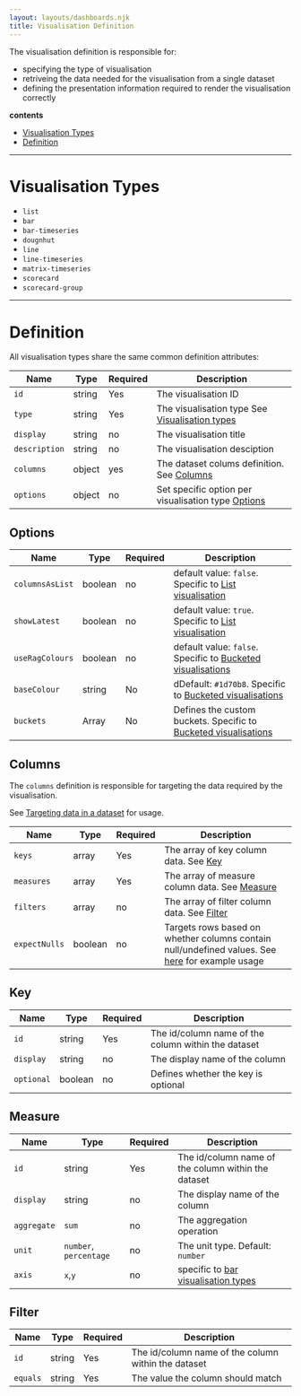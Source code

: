```yaml
---
layout: layouts/dashboards.njk
title: Visualisation Definition
---
```

The visualisation definition is responsible for:

- specifying the type of visualisation
- retriveing the data needed for the visualisation from a single dataset
- defining the presentation information required to render the visualisation correctly

**contents**
- [Visualisation Types](#visualisation-types)
- [Definition](#definition)

<hr class='dpr-docs-hr'/>

# Visualisation Types

- `list`
- `bar`
- `bar-timeseries`
- `dougnhut`
- `line`
- `line-timeseries`
- `matrix-timeseries`
- `scorecard`
- `scorecard-group`

<hr class='dpr-docs-hr'/>

# Definition

All visualisation types share the same common definition attributes:

| Name            | Type    | Required | Description                                                                       |
| ----------------| ------- | -------- | ----------------------------------------------------------------------------------|
| `id`            | string  | Yes      | The visualisation ID                                                              |
| `type`          | string  | Yes      | The visualisation type   See [Visualisation types](#visualisation-types)       |
| `display`       | string  | no       | The visualisation title                                                           |
| `description`   | string  | no       | The visualisation desciption                                                      |
| `columns`       | object  | yes      | The dataset colums definition. See [Columns](#columns)                            |
| `options`       | object  | no       | Set specific option per visualisation type [Options](#options)                            |

## Options

| Name            | Type    | Required | Description                                                                       |
| ----------------| ------- | -------- | ----------------------------------------------------------------------------------|
| `columnsAsList` | boolean | no       | default value: `false`. Specific to  [List visualisation](/dashboards/visualisations/list) |
| `showLatest`    | boolean | no       | default value: `true`. Specific to  [List visualisation](/dashboards/visualisations/list)  |
| `useRagColours` | boolean | no       | default value: `false`. Specific to  [Bucketed visualisations](/dashboards/visualisations/custom-buckets)  |
| `baseColour`    | string  | No       | dDefault: `#1d70b8`. Specific to  [Bucketed visualisations](/dashboards/visualisations/custom-buckets)            |
| `buckets`       | Array   | No       | Defines the custom buckets. Specific to  [Bucketed visualisations](/dashboards/visualisations/custom-buckets)              |

## Columns

The `columns` definition is responsible for targeting the data required by the visualisation. 

See [Targeting data in a dataset](/dashboards/visualisations/targeting-data) for usage.

| Name          | Type    | Required | Description                                                |
| --------------| ------- | -------- | -----------------------------------------------------------|
| `keys`        | array   | Yes      |  The array of key column data. See [Key](#key)             |
| `measures`    | array   | Yes      |  The array of measure column data. See [Measure](#measure) |
| `filters`     | array   | no       |  The array of filter column data. See [Filter](#filter)    |
| `expectNulls` | boolean | no       |  Targets rows based on whether columns contain null/undefined values. See [here](/dashboards/visualisations/targeting-data/#targeting-specific-rows) for example usage                        |

## Key 

| Name        | Type    | Required | Description                                              |
| ------------| ------- | -------- | -------------------------------------------------------- |
| `id`        | string  | Yes      |  The id/column name of the column within the dataset     |
| `display`   | string  | no       |  The display name of the column                          |
| `optional`  | boolean | no       |  Defines whether the key is optional                      |

## Measure 

| Name        | Type    | Required | Description                                              |
| ------------| ------- | -------- | -------------------------------------------------------- |
| `id`        | string  | Yes      |  The id/column name of the column within the dataset     |
| `display`   | string  | no       |  The display name of the column                          |
| `aggregate` | `sum`    | no       | The aggregation operation                               |
| `unit`      | `number`, `percentage`     | no       |  The unit type. Default: `number`     |
| `axis`      | `x`,`y` | no       |  specific to [bar visualisation types](/dashboards/visualisations/bar) |

## Filter 

| Name        | Type    | Required | Description                                              |
| ------------| ------- | -------- | -------------------------------------------------------- |
| `id`        | string  | Yes      |  The id/column name of the column within the dataset     |
| `equals`    | string  | Yes      |  The value the column should match                       |
